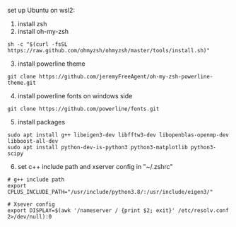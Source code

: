 set up Ubuntu on wsl2:

1. install zsh
2. install oh-my-zsh
```
sh -c "$(curl -fsSL https://raw.github.com/ohmyzsh/ohmyzsh/master/tools/install.sh)"
```
3. install powerline theme
```
git clone https://github.com/jeremyFreeAgent/oh-my-zsh-powerline-theme.git
```
4. install powerline fonts on windows side 
```
git clone https://github.com/powerline/fonts.git
```
5. install packages
```
sudo apt install g++ libeigen3-dev libfftw3-dev libopenblas-openmp-dev libboost-all-dev 
sudo apt install python-dev-is-python3 python3-matplotlib python3-scipy
```
6. set c++ include path and xserver config in "~/.zshrc"
```
# g++ include path
export CPLUS_INCLUDE_PATH="/usr/include/python3.8/:/usr/include/eigen3/"
	
# Xsever config
export DISPLAY=$(awk '/nameserver / {print $2; exit}' /etc/resolv.conf 2>/dev/null):0
```
